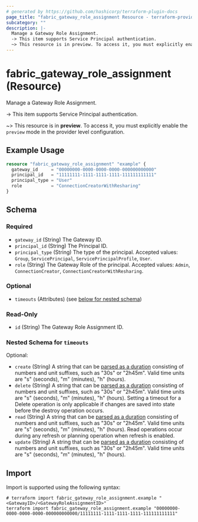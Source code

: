 ```yaml
---
# generated by https://github.com/hashicorp/terraform-plugin-docs
page_title: "fabric_gateway_role_assignment Resource - terraform-provider-fabric"
subcategory: ""
description: |-
  Manage a Gateway Role Assignment.
  -> This item supports Service Principal authentication.
  ~> This resource is in preview. To access it, you must explicitly enable the preview mode in the provider level configuration.
---
```


# fabric_gateway_role_assignment (Resource)

Manage a Gateway Role Assignment.

-> This item supports Service Principal authentication.

~> This resource is in **preview**. To access it, you must explicitly enable the `preview` mode in the provider level configuration.

## Example Usage

```terraform
resource "fabric_gateway_role_assignment" "example" {
  gateway_id     = "00000000-0000-0000-0000-000000000000"
  principal_id   = "11111111-1111-1111-1111-111111111111"
  principal_type = "User"
  role           = "ConnectionCreatorWithResharing"
}
```

<!-- schema generated by tfplugindocs -->
## Schema

### Required

- `gateway_id` (String) The Gateway ID.
- `principal_id` (String) The Principal ID.
- `principal_type` (String) The type of the principal. Accepted values: `Group`, `ServicePrincipal`, `ServicePrincipalProfile`, `User`.
- `role` (String) The Gateway Role of the principal. Accepted values: `Admin`, `ConnectionCreator`, `ConnectionCreatorWithResharing`.

### Optional

- `timeouts` (Attributes) (see [below for nested schema](#nestedatt--timeouts))

### Read-Only

- `id` (String) The Gateway Role Assignment ID.

<a id="nestedatt--timeouts"></a>

### Nested Schema for `timeouts`

Optional:

- `create` (String) A string that can be [parsed as a duration](https://pkg.go.dev/time#ParseDuration) consisting of numbers and unit suffixes, such as "30s" or "2h45m". Valid time units are "s" (seconds), "m" (minutes), "h" (hours).
- `delete` (String) A string that can be [parsed as a duration](https://pkg.go.dev/time#ParseDuration) consisting of numbers and unit suffixes, such as "30s" or "2h45m". Valid time units are "s" (seconds), "m" (minutes), "h" (hours). Setting a timeout for a Delete operation is only applicable if changes are saved into state before the destroy operation occurs.
- `read` (String) A string that can be [parsed as a duration](https://pkg.go.dev/time#ParseDuration) consisting of numbers and unit suffixes, such as "30s" or "2h45m". Valid time units are "s" (seconds), "m" (minutes), "h" (hours). Read operations occur during any refresh or planning operation when refresh is enabled.
- `update` (String) A string that can be [parsed as a duration](https://pkg.go.dev/time#ParseDuration) consisting of numbers and unit suffixes, such as "30s" or "2h45m". Valid time units are "s" (seconds), "m" (minutes), "h" (hours).

## Import

Import is supported using the following syntax:

```shell
# terraform import fabric_gateway_role_assignment.example "<GatewayID>/<GatewayRoleAssignmentID>"
terraform import fabric_gateway_role_assignment.example "00000000-0000-0000-0000-000000000000/11111111-1111-1111-1111-111111111111"
```
